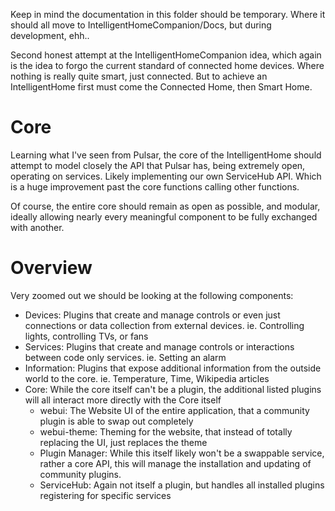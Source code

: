 Keep in mind the documentation in this folder should be temporary. Where it should all move to IntelligentHomeCompanion/Docs, but during development, ehh..


Second honest attempt at the IntelligentHomeCompanion idea, which again is the idea to forgo the current standard of connected home devices. Where nothing is really quite smart, just connected.
But to achieve an IntelligentHome first must come the Connected Home, then Smart Home.


# Core

Learning what I've seen from Pulsar, the core of the IntelligentHome should attempt to model closely the API that Pulsar has, being extremely open, operating on services. Likely implementing our own ServiceHub API.
Which is a huge improvement past the core functions calling other functions.

Of course, the entire core should remain as open as possible, and modular, ideally allowing nearly every meaningful component to be fully exchanged with another.

# Overview

Very zoomed out we should be looking at the following components:

  * Devices: Plugins that create and manage controls or even just connections or data collection from external devices. ie. Controlling lights, controlling TVs, or fans
  * Services: Plugins that create and manage controls or interactions between code only services. ie. Setting an alarm
  * Information: Plugins that expose additional information from the outside world to the core. ie. Temperature, Time, Wikipedia articles
  * Core: While the core itself can't be a plugin, the additional listed plugins will all interact more directly with the Core itself
    - webui: The Website UI of the entire application, that a community plugin is able to swap out completely
    - webui-theme: Theming for the website, that instead of totally replacing the UI, just replaces the theme
    - Plugin Manager: While this itself likely won't be a swappable service, rather a core API, this will manage the installation and updating of community plugins.
    - ServiceHub: Again not itself a plugin, but handles all installed plugins registering for specific services
